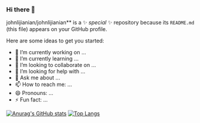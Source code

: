 ### Hi there 👋
johnlijianian/johnlijianian** is a ✨ _special_ ✨ repository because its `README.md` (this file) appears on your GitHub profile.

Here are some ideas to get you started:

- 🔭 I’m currently working on ...
- 🌱 I’m currently learning ...
- 👯 I’m looking to collaborate on ...
- 🤔 I’m looking for help with ...
- 💬 Ask me about ...
- 📫 How to reach me: ...
- 😄 Pronouns: ...
- ⚡ Fun fact: ...

[![Anurag's GitHub stats](https://github-readme-stats.vercel.app/api?username=johnlijianian)](https://github.com/anuraghazra/github-readme-stats)
[![Top Langs](https://github-readme-stats.vercel.app/api/top-langs/?username=johnlijianian&layout=compact)](https://github.com/anuraghazra/github-readme-stats)
